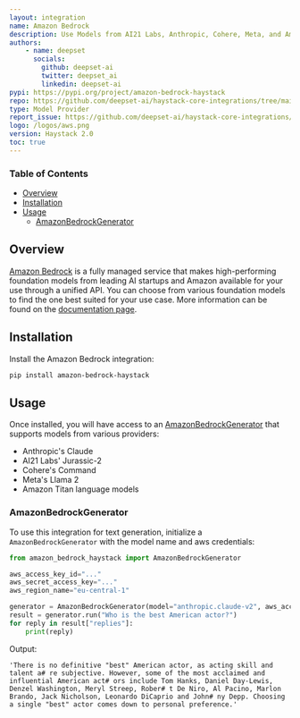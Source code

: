 ```yaml
---
layout: integration
name: Amazon Bedrock
description: Use Models from AI21 Labs, Anthropic, Cohere, Meta, and Amazon via Amazon Bedrock with Haystack
authors:
    - name: deepset
      socials:
        github: deepset-ai
        twitter: deepset_ai
        linkedin: deepset-ai
pypi: https://pypi.org/project/amazon-bedrock-haystack
repo: https://github.com/deepset-ai/haystack-core-integrations/tree/main/integrations/amazon_bedrock
type: Model Provider
report_issue: https://github.com/deepset-ai/haystack-core-integrations/issues
logo: /logos/aws.png
version: Haystack 2.0
toc: true
---
```


### Table of Contents

- [Overview](#overview)
- [Installation](#installation)
- [Usage](#usage)
    - [AmazonBedrockGenerator](#AmazonBedrockGenerator)

## Overview

[Amazon Bedrock](https://aws.amazon.com/bedrock/) is a fully managed service that makes high-performing foundation models from leading AI startups and Amazon available for your use through a unified API.  You can choose from various foundation models to find the one best suited for your use case. More information can be found on the [documentation page](https://docs.haystack.deepset.ai/v2.0/docs/amazonbedrockgenerator).

## Installation

Install the Amazon Bedrock integration:
```bash
pip install amazon-bedrock-haystack
```

## Usage

Once installed, you will have access to an [AmazonBedrockGenerator](https://docs.haystack.deepset.ai/v2.0/docs/amazonbedrockgenerator) that supports models from various providers: 
- Anthropic's Claude
- AI21 Labs' Jurassic-2
- Cohere's Command
- Meta's Llama 2
- Amazon Titan language models

### AmazonBedrockGenerator

To use this integration for text generation, initialize a `AmazonBedrockGenerator` with the model name and aws credentials: 

```python
from amazon_bedrock_haystack import AmazonBedrockGenerator

aws_access_key_id="..."
aws_secret_access_key="..."
aws_region_name="eu-central-1"

generator = AmazonBedrockGenerator(model="anthropic.claude-v2", aws_access_key_id=aws_access_key_id, aws_secret_access_key=aws_secret_access_key, aws_region_name=aws_region_name)
result = generator.run("Who is the best American actor?")
for reply in result["replies"]:
    print(reply)
```
Output: 
```shell
'There is no definitive "best" American actor, as acting skill and talent a# re subjective. However, some of the most acclaimed and influential American act# ors include Tom Hanks, Daniel Day-Lewis, Denzel Washington, Meryl Streep, Rober# t De Niro, Al Pacino, Marlon Brando, Jack Nicholson, Leonardo DiCaprio and John# ny Depp. Choosing a single "best" actor comes down to personal preference.'
```
